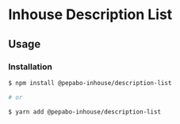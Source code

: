 # Inhouse Description List

## Usage

### Installation

```bash
$ npm install @pepabo-inhouse/description-list

# or

$ yarn add @pepabo-inhouse/description-list
```

